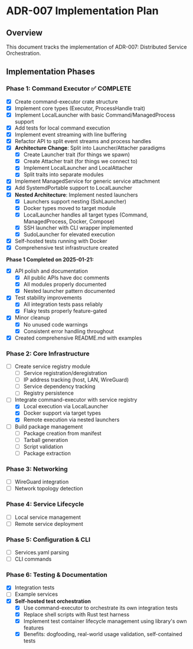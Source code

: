 # ADR-007 Implementation Plan

## Overview
This document tracks the implementation of ADR-007: Distributed Service Orchestration.

## Implementation Phases

### Phase 1: Command Executor ✅ COMPLETE
- [x] Create command-executor crate structure
- [x] Implement core types (Executor<T>, ProcessHandle trait)
- [x] Implement LocalLauncher with basic Command/ManagedProcess support
- [x] Add tests for local command execution
- [x] Implement event streaming with line buffering
- [x] Refactor API to split event streams and process handles
- [x] **Architecture Change**: Split into Launcher/Attacher paradigms
  - [x] Create Launcher trait (for things we spawn)
  - [x] Create Attacher trait (for things we connect to)
  - [x] Implement LocalLauncher and LocalAttacher
  - [x] Split traits into separate modules
- [x] Implement ManagedService for generic service attachment
- [x] Add SystemdPortable support to LocalLauncher
- [x] **Nested Architecture**: Implement nested launchers
  - [x] Launchers support nesting (SshLauncher<L>)
  - [x] Docker types moved to target module
  - [x] LocalLauncher handles all target types (Command, ManagedProcess, Docker, Compose)
  - [x] SSH launcher with CLI wrapper implemented
  - [x] SudoLauncher for elevated execution
- [x] Self-hosted tests running with Docker
- [x] Comprehensive test infrastructure created

**Phase 1 Completed on 2025-01-21:**
- [x] API polish and documentation
  - [x] All public APIs have doc comments
  - [x] All modules properly documented
  - [x] Nested launcher pattern documented
- [x] Test stability improvements
  - [x] All integration tests pass reliably
  - [x] Flaky tests properly feature-gated
- [x] Minor cleanup
  - [x] No unused code warnings
  - [x] Consistent error handling throughout
- [x] Created comprehensive README.md with examples

### Phase 2: Core Infrastructure
- [ ] Create service registry module
  - [ ] Service registration/deregistration
  - [ ] IP address tracking (host, LAN, WireGuard)
  - [ ] Service dependency tracking
  - [ ] Registry persistence

- [ ] Integrate command-executor with service registry
  - [x] Local execution via LocalLauncher
  - [x] Docker support via target types
  - [x] Remote execution via nested launchers

- [ ] Build package management
  - [ ] Package creation from manifest
  - [ ] Tarball generation
  - [ ] Script validation
  - [ ] Package extraction

### Phase 3: Networking
- [ ] WireGuard integration
- [ ] Network topology detection

### Phase 4: Service Lifecycle
- [ ] Local service management
- [ ] Remote service deployment

### Phase 5: Configuration & CLI
- [ ] Services.yaml parsing
- [ ] CLI commands

### Phase 6: Testing & Documentation
- [x] Integration tests
- [ ] Example services
- [x] **Self-hosted test orchestration**
  - [x] Use command-executor to orchestrate its own integration tests
  - [x] Replace shell scripts with Rust test harness
  - [x] Implement test container lifecycle management using library's own features
  - [x] Benefits: dogfooding, real-world usage validation, self-contained tests